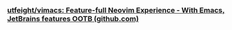 ### [utfeight/vimacs: Feature-full Neovim Experience - With Emacs, JetBrains features OOTB (github.com)](https://github.com/utfeight/vimacs)